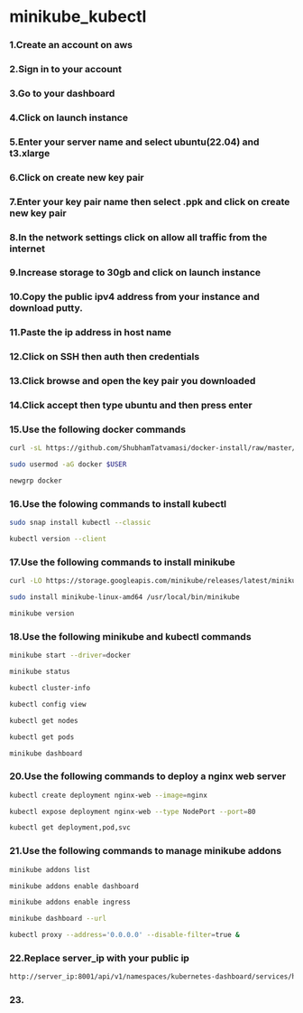 # minikube_kubectl
### 1.Create an account on aws
### 2.Sign in to your account 
### 3.Go to your dashboard
### 4.Click on launch instance
### 5.Enter your server name and select ubuntu(22.04) and t3.xlarge
### 6.Click on create new key pair
### 7.Enter your key pair name then select .ppk and click on create new key pair
### 8.In the network settings click on allow all traffic from the internet
### 9.Increase storage to 30gb and click on launch instance
### 10.Copy the public ipv4 address from your instance and download putty. 
### 11.Paste the ip address in host name   
### 12.Click on SSH then auth then credentials
### 13.Click browse and open the key pair you downloaded
### 14.Click accept then type ubuntu and then press enter
### 15.Use the following docker commands
```bash
curl -sL https://github.com/ShubhamTatvamasi/docker-install/raw/master/docker-install.sh | bash
```
```bash
sudo usermod -aG docker $USER
```
```bash
newgrp docker
```
### 16.Use the folowing commands to install kubectl

```bash
sudo snap install kubectl --classic
```
```bash
kubectl version --client
```
### 17.Use the following commands to install minikube
```bash
curl -LO https://storage.googleapis.com/minikube/releases/latest/minikube-linux-amd64
```
```bash
sudo install minikube-linux-amd64 /usr/local/bin/minikube
```
```bash
minikube version
```
### 18.Use the following minikube and kubectl commands
```bash
minikube start --driver=docker
```
```bash
minikube status
```
```bash
kubectl cluster-info
```
```bash
kubectl config view
```
```bash
kubectl get nodes
```
```bash
kubectl get pods
```
```bash
minikube dashboard
```
### 20.Use the following commands to deploy a nginx web server
```bash
kubectl create deployment nginx-web --image=nginx
```
```bash
kubectl expose deployment nginx-web --type NodePort --port=80
```
```bash
kubectl get deployment,pod,svc
```
### 21.Use the following commands to manage minikube addons
```bash
minikube addons list
```
```bash
minikube addons enable dashboard
```
```bash
minikube addons enable ingress
```
```bash
minikube dashboard --url
```
```bash
kubectl proxy --address='0.0.0.0' --disable-filter=true &
```
### 22.Replace server_ip with your public ip
```bash
http://server_ip:8001/api/v1/namespaces/kubernetes-dashboard/services/http:kubernetes-dashboard:/proxy/
```
### 23.

